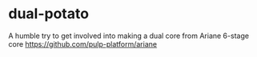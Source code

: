 # dual-potato
A humble try to get involved into making a dual core from Ariane 6-stage core https://github.com/pulp-platform/ariane
